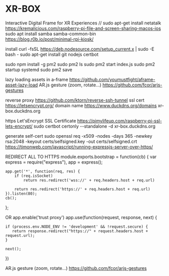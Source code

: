 # XR-BOX
Interactive Digital Frame for XR Experiences
// sudo apt-get install netatalk
https://kremalicious.com/raspberry-pi-file-and-screen-sharing-macos-ios
sudo apt install samba samba-common-bin
https://blog.r0b.io/post/minimal-rpi-kiosk/ 

install
curl -fsSL https://deb.nodesource.com/setup_current.x | sudo -E bash -
sudo apt-get install git nodejs certbot


sudo npm install -g pm2
sudo pm2 ls
sudo pm2 start index.js
sudo pm2 startup systemd
sudo pm2 save

lazy loading assets in a-frame
https://github.com/youmustfight/aframe-asset-lazy-load
AR.js gesture (zoom, rotate...)
https://github.com/fcor/arjs-gestures 



reverse proxy https://github.com/ktorn/reverse-ssh-tunnel 
ssl cert https://letsencrypt.org/
domain name https://www.duckdns.org/domains xr-box.duckdns.org 


https 
Let'sEncrypt SSL Certificate https://pimylifeup.com/raspberry-pi-ssl-lets-encrypt/ 
sudo certbot certonly --standalone -d xr-box.duckdns.org

generate self-cert 
sudo openssl req -x509 -nodes -days 365 -newkey rsa:2048 -keyout certs/selfsigned.key -out certs/selfsigned.crt
https://timonweb.com/javascript/running-expressjs-server-over-https/

REDIRECT ALL TO HTTPS
module.exports.bootstrap = function(cb) {
    var express = require("express"),
        app = express();

    app.get('*', function(req, res) {  
        if (req.isSocket) 
            return res.redirect('wss://' + req.headers.host + req.url)  

        return res.redirect('https://' + req.headers.host + req.url)  
    }).listen(80);
    cb();
};

OR 
app.enable('trust proxy')
app.use(function(request, response, next) {

    if (process.env.NODE_ENV != 'development' && !request.secure) {
       return response.redirect("https://" + request.headers.host + request.url);
    }

    next();
})


AR.js gesture (zoom, rotate...)
https://github.com/fcor/arjs-gestures 


<!-- git config --global user.email "you@example.com"
  git config --global user.name "Your Name" -->




